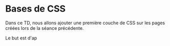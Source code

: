 # Bases de CSS

Dans ce TD, nous allons ajouter une première couche de CSS sur les pages créées
lors de la séance précédente.

Le but est d'ap
